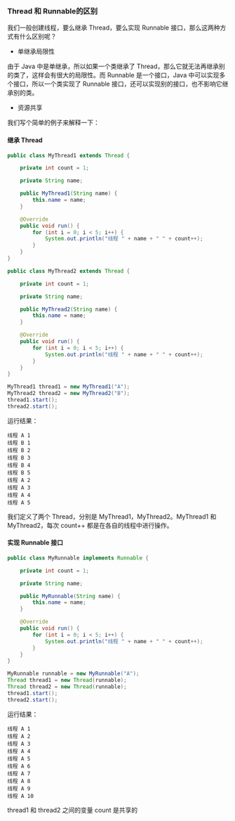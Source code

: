 ### Thread 和 Runnable的区别 ###

我们一般创建线程，要么继承 Thread，要么实现 Runnable 接口，那么这两种方式有什么区别呢？

- 单继承局限性

由于 Java 中是单继承，所以如果一个类继承了 Thread，那么它就无法再继承别的类了，这样会有很大的局限性。而 Runnable 是一个接口，Java 中可以实现多个接口，所以一个类实现了 Runnable 接口，还可以实现别的接口，也不影响它继承别的类。

- 资源共享

我们写个简单的例子来解释一下：

#### 继承 Thread ####

```java
public class MyThread1 extends Thread {

    private int count = 1;

    private String name;

    public MyThread1(String name) {
        this.name = name;
    }

    @Override
    public void run() {
        for (int i = 0; i < 5; i++) {
            System.out.println("线程 " + name + " " + count++);
        }
    }
}

public class MyThread2 extends Thread {

    private int count = 1;

    private String name;

    public MyThread2(String name) {
        this.name = name;
    }

    @Override
    public void run() {
        for (int i = 0; i < 5; i++) {
            System.out.println("线程 " + name + " " + count++);
        }
    }
}

MyThread1 thread1 = new MyThread1("A");
MyThread2 thread2 = new MyThread2("B");
thread1.start();
thread2.start();
```

运行结果：

```
线程 A 1
线程 B 1
线程 B 2
线程 B 3
线程 B 4
线程 B 5
线程 A 2
线程 A 3
线程 A 4
线程 A 5
```

我们定义了两个 Thread，分别是 MyThread1，MyThread2。MyThread1 和 MyThread2，每次 count++ 都是在各自的线程中进行操作。

#### 实现 Runnable 接口 ####

```java
public class MyRunnable implements Runnable {

    private int count = 1;

    private String name;

    public MyRunnable(String name) {
        this.name = name;
    }

    @Override
    public void run() {
        for (int i = 0; i < 5; i++) {
            System.out.println("线程 " + name + " " + count++);
        }
    }
}

MyRunnable runnable = new MyRunnable("A");
Thread thread1 = new Thread(runnable);
Thread thread2 = new Thread(runnable);
thread1.start();
thread2.start();
```

运行结果：

```
线程 A 1
线程 A 2
线程 A 3
线程 A 4
线程 A 5
线程 A 6
线程 A 7
线程 A 8
线程 A 9
线程 A 10
```

thread1 和 thread2 之间的变量 count 是共享的